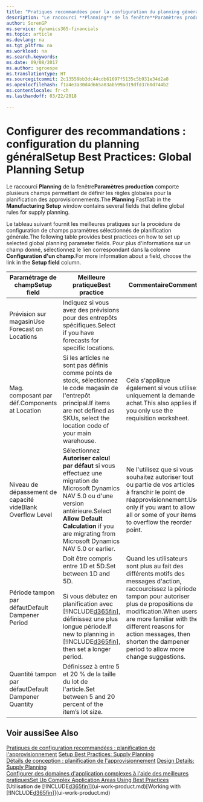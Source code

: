 ```yaml
---
title: "Pratiques recommandées pour la configuration du planning général | Microsoft Docs"
description: "Le raccourci **Planning** de la fenêtre**Paramètres production** comporte plusieurs champs permettant de définir les règles globales pour la planification des approvisionnements."
author: SorenGP
ms.service: dynamics365-financials
ms.topic: article
ms.devlang: na
ms.tgt_pltfrm: na
ms.workload: na
ms.search.keywords: 
ms.date: 09/08/2017
ms.author: sgroespe
ms.translationtype: HT
ms.sourcegitcommit: 2c13559bb3dc44cdb61697f5135c5b931e34d2a8
ms.openlocfilehash: f1a4e3a30d4d665a83ab599ad19dfd3760d744b2
ms.contentlocale: fr-ch
ms.lasthandoff: 03/22/2018

---
```

# <a name="setup-best-practices-global-planning-setup"></a><span data-ttu-id="f0ac8-103">Configurer des recommandations : configuration du planning général</span><span class="sxs-lookup"><span data-stu-id="f0ac8-103">Setup Best Practices: Global Planning Setup</span></span>
<span data-ttu-id="f0ac8-104">Le raccourci **Planning** de la fenêtre**Paramètres production** comporte plusieurs champs permettant de définir les règles globales pour la planification des approvisionnements.</span><span class="sxs-lookup"><span data-stu-id="f0ac8-104">The **Planning** FastTab in the **Manufacturing Setup** window contains several fields that define global rules for supply planning.</span></span>  

 <span data-ttu-id="f0ac8-105">Le tableau suivant fournit les meilleures pratiques sur la procédure de configuration de champs paramètres sélectionnés de planification générale.</span><span class="sxs-lookup"><span data-stu-id="f0ac8-105">The following table provides best practices on how to set up selected global planning parameter fields.</span></span> <span data-ttu-id="f0ac8-106">Pour plus d'informations sur un champ donné, sélectionnez le lien correspondant dans la colonne **Configuration d'un champ**.</span><span class="sxs-lookup"><span data-stu-id="f0ac8-106">For more information about a field, choose the link in the **Setup field** column.</span></span>  

|<span data-ttu-id="f0ac8-107">Paramétrage de champ</span><span class="sxs-lookup"><span data-stu-id="f0ac8-107">Setup field</span></span>|<span data-ttu-id="f0ac8-108">Meilleure pratique</span><span class="sxs-lookup"><span data-stu-id="f0ac8-108">Best practice</span></span>|<span data-ttu-id="f0ac8-109">Commentaire</span><span class="sxs-lookup"><span data-stu-id="f0ac8-109">Comment</span></span>|  
|-----------------|-------------------|-------------|  
|<span data-ttu-id="f0ac8-110">Prévision sur magasin</span><span class="sxs-lookup"><span data-stu-id="f0ac8-110">Use Forecast on Locations</span></span>|<span data-ttu-id="f0ac8-111">Indiquez si vous avez des prévisions pour des entrepôts spécifiques.</span><span class="sxs-lookup"><span data-stu-id="f0ac8-111">Select if you have forecasts for specific locations.</span></span>||  
|<span data-ttu-id="f0ac8-112">Mag. composant par déf.</span><span class="sxs-lookup"><span data-stu-id="f0ac8-112">Components at Location</span></span>|<span data-ttu-id="f0ac8-113">Si les articles ne sont pas définis comme points de stock, sélectionnez le code magasin de l'entrepôt principal.</span><span class="sxs-lookup"><span data-stu-id="f0ac8-113">If items are not defined as SKUs, select the location code of your main warehouse.</span></span>|<span data-ttu-id="f0ac8-114">Cela s'applique également si vous utilisez uniquement la demande achat.</span><span class="sxs-lookup"><span data-stu-id="f0ac8-114">This also applies if you only use the requisition worksheet.</span></span>|  
|<span data-ttu-id="f0ac8-115">Niveau de dépassement de capacité vide</span><span class="sxs-lookup"><span data-stu-id="f0ac8-115">Blank Overflow Level</span></span>|<span data-ttu-id="f0ac8-116">Sélectionnez **Autoriser calcul par défaut** si vous effectuez une migration de Microsoft Dynamics NAV 5.0 ou d'une version antérieure.</span><span class="sxs-lookup"><span data-stu-id="f0ac8-116">Select **Allow Default Calculation** if you are migrating from Microsoft Dynamics NAV 5.0 or earlier.</span></span>|<span data-ttu-id="f0ac8-117">Ne l'utilisez que si vous souhaitez autoriser tout ou partie de vos articles à franchir le point de réapprovisionnement.</span><span class="sxs-lookup"><span data-stu-id="f0ac8-117">Use only if you want to allow all or some of your items to overflow the reorder point.</span></span>|  
|<span data-ttu-id="f0ac8-118">Période tampon par défaut</span><span class="sxs-lookup"><span data-stu-id="f0ac8-118">Default Dampener Period</span></span>|<span data-ttu-id="f0ac8-119">Doit être compris entre 1D et 5D.</span><span class="sxs-lookup"><span data-stu-id="f0ac8-119">Set between 1D and 5D.</span></span><br /><br /> <span data-ttu-id="f0ac8-120">Si vous débutez en planification avec [!INCLUDE[d365fin](includes/d365fin_md.md)], définissez une plus longue période.</span><span class="sxs-lookup"><span data-stu-id="f0ac8-120">If new to planning in [!INCLUDE[d365fin](includes/d365fin_md.md)], then set a longer period.</span></span>|<span data-ttu-id="f0ac8-121">Quand les utilisateurs sont plus au fait des différents motifs des messages d'action, raccourcissez la période tampon pour autoriser plus de propositions de modification.</span><span class="sxs-lookup"><span data-stu-id="f0ac8-121">When users are more familiar with the different reasons for action messages, then shorten the dampener period to allow more change suggestions.</span></span>|  
|<span data-ttu-id="f0ac8-122">Quantité tampon par défaut</span><span class="sxs-lookup"><span data-stu-id="f0ac8-122">Default Dampener Quantity</span></span>|<span data-ttu-id="f0ac8-123">Définissez à entre 5 et 20 % de la taille du lot de l'article.</span><span class="sxs-lookup"><span data-stu-id="f0ac8-123">Set between 5 and 20 percent of the item’s lot size.</span></span>||  

## <a name="see-also"></a><span data-ttu-id="f0ac8-124">Voir aussi</span><span class="sxs-lookup"><span data-stu-id="f0ac8-124">See Also</span></span>  
 <span data-ttu-id="f0ac8-125">[Pratiques de configuration recommandées : planification de l'approvisionnement](setup-best-practices-supply-planning.md) </span><span class="sxs-lookup"><span data-stu-id="f0ac8-125">[Setup Best Practices: Supply Planning](setup-best-practices-supply-planning.md) </span></span>  
 <span data-ttu-id="f0ac8-126">[Détails de conception : planification de l'approvisionnement](design-details-supply-planning.md) </span><span class="sxs-lookup"><span data-stu-id="f0ac8-126">[Design Details: Supply Planning](design-details-supply-planning.md) </span></span>  
 [<span data-ttu-id="f0ac8-127">Configurer des domaines d'application complexes à l'aide des meilleures pratiques</span><span class="sxs-lookup"><span data-stu-id="f0ac8-127">Set Up Complex Application Areas Using Best Practices</span></span>](set-up-complex-application-areas-using-best-practices.md)  
 <span data-ttu-id="f0ac8-128">[Utilisation de [!INCLUDE[d365fin](includes/d365fin_md.md)]](ui-work-product.md)</span><span class="sxs-lookup"><span data-stu-id="f0ac8-128">[Working with [!INCLUDE[d365fin](includes/d365fin_md.md)]](ui-work-product.md)</span></span>

